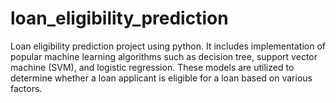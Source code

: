 # loan_eligibility_prediction
Loan eligibility prediction project using python. It includes implementation of popular machine learning algorithms such as decision tree, support vector machine (SVM), and logistic regression. These models are utilized to determine whether a loan applicant is eligible for a loan based on various factors.
